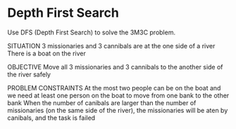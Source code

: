# Depth First Search
Use DFS (Depth First Search) to solve the 3M3C problem.

SITUATION
3 missionaries and 3 cannibals are at the one side of a river
There is a boat on the river

OBJECTIVE
Move all 3 missionaries and 3 cannibals to the another side of the river safely

PROBLEM CONSTRAINTS
At the most two people can be on the boat and we need at least one person on the boat to move from one bank to the other bank
When the number of canibals are larger than the number of missionaries (on the same side of the river), the missionaries will be aten by canibals, and the task is failed
